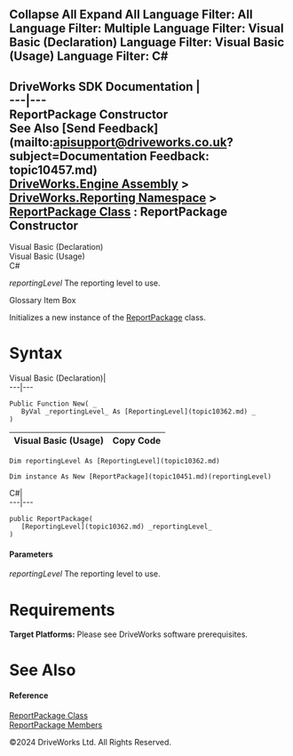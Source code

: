        

 Collapse All Expand All  Language Filter: All  Language Filter: Multiple  Language Filter: Visual Basic (Declaration) Language Filter: Visual Basic (Usage) Language Filter: C#  
---  
DriveWorks SDK Documentation  |   
---|---  
ReportPackage Constructor   
See Also [Send Feedback](mailto:apisupport@driveworks.co.uk?subject=Documentation Feedback: topic10457.md)  
[DriveWorks.Engine Assembly](topic2156.md) > [DriveWorks.Reporting Namespace](topic10334.md) > [ReportPackage Class](topic10451.md) : ReportPackage Constructor  
---  
  
Visual Basic (Declaration)    
Visual Basic (Usage)    
C# 

_reportingLevel_
    The reporting level to use.

Glossary Item Box

Initializes a new instance of the [ReportPackage](topic10451.md) class. 

# Syntax

Visual Basic (Declaration)|   
---|---  
      
    
    Public Function New( _
       ByVal _reportingLevel_ As [ReportingLevel](topic10362.md) _
    )  
  
Visual Basic (Usage)| Copy Code  
---|---  
      
    
    Dim reportingLevel As [ReportingLevel](topic10362.md)
     
    Dim instance As New [ReportPackage](topic10451.md)(reportingLevel)  
  
C#|   
---|---  
      
    
    public ReportPackage( 
       [ReportingLevel](topic10362.md) _reportingLevel_
    )  
  
#### Parameters

 _reportingLevel_
    The reporting level to use.

# Requirements

**Target Platforms:** Please see DriveWorks software prerequisites.

# See Also

#### Reference

[ReportPackage Class](topic10451.md)   
[ReportPackage Members](topic10452.md)

©2024 DriveWorks Ltd. All Rights Reserved.

